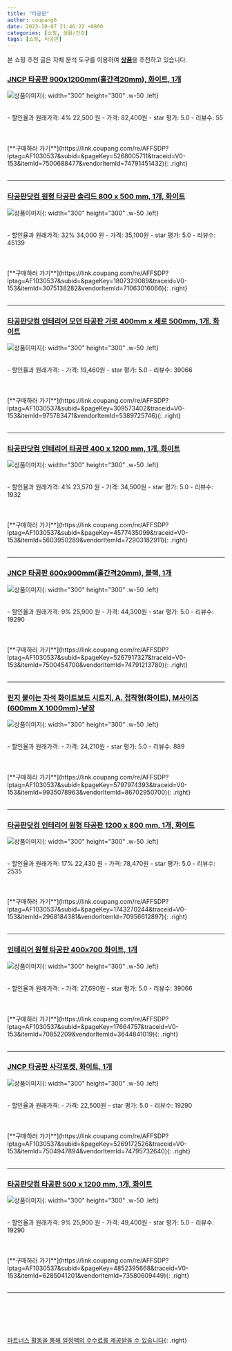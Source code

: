 ```yaml
---
title: "타공판"
author: coupang6
date: 2023-10-07 21:46:22 +0800
categories: [쇼핑, 생활/건강]
tags: [쇼핑, 타공판]
---
```


본 쇼핑 추천 글은 자체 분석 도구를 이용하여 [**상품**](https://link.coupang.com/a/bao1ui)을 추천하고 있습니다.

### [JNCP 타공판 900x1200mm(홀간격20mm), 화이트, 1개](https://link.coupang.com/re/AFFSDP?lptag=AF1030537&subid=&pageKey=5268005711&traceid=V0-153&itemId=7500688477&vendorItemId=74791451432)

![상품이미지](https://thumbnail7.coupangcdn.com/thumbnails/remote/230x230ex/image/vendor_inventory/d6ab/e1fbd64881867b1f5a21ffa2d8c987a8826016873d79935b4d38a9ef8497.jpg){: width="300" height="300" .w-50 .left}


<br>
- 할인율과 원래가격: 4%  22,500   원
- 가격: 82,400원
- star 평가: 5.0
- 리뷰수: 55
<br>
<br>
<br>
<br>
[**구매하러 가기**](https://link.coupang.com/re/AFFSDP?lptag=AF1030537&subid=&pageKey=5268005711&traceid=V0-153&itemId=7500688477&vendorItemId=74791451432){: .right}
<br>
<br>

---

### [타공판닷컴 원형 타공판 솔리드 800 x 500 mm, 1개, 화이트](https://link.coupang.com/re/AFFSDP?lptag=AF1030537&subid=&pageKey=1807329089&traceid=V0-153&itemId=3075138282&vendorItemId=71063016066)

![상품이미지](https://thumbnail10.coupangcdn.com/thumbnails/remote/230x230ex/image/retail/images/2020/07/09/19/1/1ed0a8bf-338b-45b5-91e3-e6db5aaab5c7.jpg){: width="300" height="300" .w-50 .left}


<br>
- 할인율과 원래가격: 32%  34,000   원
- 가격: 35,100원
- star 평가: 5.0
- 리뷰수: 45139
<br>
<br>
<br>
<br>
[**구매하러 가기**](https://link.coupang.com/re/AFFSDP?lptag=AF1030537&subid=&pageKey=1807329089&traceid=V0-153&itemId=3075138282&vendorItemId=71063016066){: .right}
<br>
<br>

---

### [타공판닷컴 인테리어 모던 타공판 가로 400mm x 세로 500mm, 1개, 화이트](https://link.coupang.com/re/AFFSDP?lptag=AF1030537&subid=&pageKey=309573402&traceid=V0-153&itemId=975783471&vendorItemId=5389725746)

![상품이미지](https://thumbnail9.coupangcdn.com/thumbnails/remote/230x230ex/image/retail/images/2019/09/26/18/4/fbf6bf5f-ecf3-4b31-9260-5cbdb18908cf.jpg){: width="300" height="300" .w-50 .left}


<br>
- 할인율과 원래가격: 
- 가격: 19,460원
- star 평가: 5.0
- 리뷰수: 39066
<br>
<br>
<br>
<br>
[**구매하러 가기**](https://link.coupang.com/re/AFFSDP?lptag=AF1030537&subid=&pageKey=309573402&traceid=V0-153&itemId=975783471&vendorItemId=5389725746){: .right}
<br>
<br>

---

### [타공판닷컴 인테리어 타공판 400 x 1200 mm, 1개, 화이트](https://link.coupang.com/re/AFFSDP?lptag=AF1030537&subid=&pageKey=4577435099&traceid=V0-153&itemId=5603950289&vendorItemId=72903182911)

![상품이미지](https://thumbnail6.coupangcdn.com/thumbnails/remote/230x230ex/image/rs_quotation_api/u9dqlpo4/22b32a7d866640a4a27b5f918985039e.jpg){: width="300" height="300" .w-50 .left}


<br>
- 할인율과 원래가격: 4%  23,570   원
- 가격: 34,500원
- star 평가: 5.0
- 리뷰수: 1932
<br>
<br>
<br>
<br>
[**구매하러 가기**](https://link.coupang.com/re/AFFSDP?lptag=AF1030537&subid=&pageKey=4577435099&traceid=V0-153&itemId=5603950289&vendorItemId=72903182911){: .right}
<br>
<br>

---

### [JNCP 타공판 600x900mm(홀간격20mm), 블랙, 1개](https://link.coupang.com/re/AFFSDP?lptag=AF1030537&subid=&pageKey=5267917327&traceid=V0-153&itemId=7500454700&vendorItemId=74791213780)

![상품이미지](https://thumbnail10.coupangcdn.com/thumbnails/remote/230x230ex/image/vendor_inventory/8d11/5cfdd74bbb2a9491db0ae1b87223065fc4b95dba76eeeeb685fcdeb97e3d.jpg){: width="300" height="300" .w-50 .left}


<br>
- 할인율과 원래가격: 9%  25,900   원
- 가격: 44,300원
- star 평가: 5.0
- 리뷰수: 19290
<br>
<br>
<br>
<br>
[**구매하러 가기**](https://link.coupang.com/re/AFFSDP?lptag=AF1030537&subid=&pageKey=5267917327&traceid=V0-153&itemId=7500454700&vendorItemId=74791213780){: .right}
<br>
<br>

---

### [린지 붙이는 자석 화이트보드 시트지, A. 접착형(화이트), M사이즈(600mm X 1000mm)-낱장](https://link.coupang.com/re/AFFSDP?lptag=AF1030537&subid=&pageKey=5797974393&traceid=V0-153&itemId=9935078963&vendorItemId=86702950700)

![상품이미지](https://thumbnail10.coupangcdn.com/thumbnails/remote/230x230ex/image/vendor_inventory/d2b4/aea1ec031842b10fd414634294784ab4eb6b77d9009f0ddc4dc1de7d8adc.jpg){: width="300" height="300" .w-50 .left}


<br>
- 할인율과 원래가격: 
- 가격: 24,210원
- star 평가: 5.0
- 리뷰수: 889
<br>
<br>
<br>
<br>
[**구매하러 가기**](https://link.coupang.com/re/AFFSDP?lptag=AF1030537&subid=&pageKey=5797974393&traceid=V0-153&itemId=9935078963&vendorItemId=86702950700){: .right}
<br>
<br>

---

### [타공판닷컴 인테리어 원형 타공판 1200 x 800 mm, 1개, 화이트](https://link.coupang.com/re/AFFSDP?lptag=AF1030537&subid=&pageKey=1743270244&traceid=V0-153&itemId=2968184381&vendorItemId=70956612897)

![상품이미지](https://thumbnail8.coupangcdn.com/thumbnails/remote/230x230ex/image/retail/images/2020/06/24/10/0/9da90a4e-5810-42c2-924b-4164a518220d.jpg){: width="300" height="300" .w-50 .left}


<br>
- 할인율과 원래가격: 17%  22,430   원
- 가격: 78,470원
- star 평가: 5.0
- 리뷰수: 2535
<br>
<br>
<br>
<br>
[**구매하러 가기**](https://link.coupang.com/re/AFFSDP?lptag=AF1030537&subid=&pageKey=1743270244&traceid=V0-153&itemId=2968184381&vendorItemId=70956612897){: .right}
<br>
<br>

---

### [인테리어 원형 타공판 400x700 화이트, 1개](https://link.coupang.com/re/AFFSDP?lptag=AF1030537&subid=&pageKey=17664757&traceid=V0-153&itemId=70852209&vendorItemId=3644841019)

![상품이미지](https://thumbnail7.coupangcdn.com/thumbnails/remote/230x230ex/image/retail/images/2018/04/19/10/7/cc7e2400-7c6b-4029-a237-a9037480278c.jpg){: width="300" height="300" .w-50 .left}


<br>
- 할인율과 원래가격: 
- 가격: 27,690원
- star 평가: 5.0
- 리뷰수: 39066
<br>
<br>
<br>
<br>
[**구매하러 가기**](https://link.coupang.com/re/AFFSDP?lptag=AF1030537&subid=&pageKey=17664757&traceid=V0-153&itemId=70852209&vendorItemId=3644841019){: .right}
<br>
<br>

---

### [JNCP 타공판 사각포켓, 화이트, 1개](https://link.coupang.com/re/AFFSDP?lptag=AF1030537&subid=&pageKey=5269172526&traceid=V0-153&itemId=7504947894&vendorItemId=74795732640)

![상품이미지](https://thumbnail6.coupangcdn.com/thumbnails/remote/230x230ex/image/vendor_inventory/a7d1/93be2fe5a6c161f4eb74e959b3c66e99581d97ff4ebefa0e7d58146e0f31.jpg){: width="300" height="300" .w-50 .left}


<br>
- 할인율과 원래가격: 
- 가격: 22,500원
- star 평가: 5.0
- 리뷰수: 19290
<br>
<br>
<br>
<br>
[**구매하러 가기**](https://link.coupang.com/re/AFFSDP?lptag=AF1030537&subid=&pageKey=5269172526&traceid=V0-153&itemId=7504947894&vendorItemId=74795732640){: .right}
<br>
<br>

---

### [타공판닷컴 타공판 500 x 1200 mm, 1개, 화이트](https://link.coupang.com/re/AFFSDP?lptag=AF1030537&subid=&pageKey=4852395668&traceid=V0-153&itemId=6285041201&vendorItemId=73580609449)

![상품이미지](https://thumbnail7.coupangcdn.com/thumbnails/remote/230x230ex/image/rs_quotation_api/eksprc5v/7f8a768b80b54a53b26841d1388dd0d0.jpg){: width="300" height="300" .w-50 .left}


<br>
- 할인율과 원래가격: 9%  25,900   원
- 가격: 49,400원
- star 평가: 5.0
- 리뷰수: 19290
<br>
<br>
<br>
<br>
[**구매하러 가기**](https://link.coupang.com/re/AFFSDP?lptag=AF1030537&subid=&pageKey=4852395668&traceid=V0-153&itemId=6285041201&vendorItemId=73580609449){: .right}
<br>
<br>

---
<br><br><br><br><br> [파트너스 활동을 통해 일정액의 수수료를 제공받을 수 있습니다](https://link.coupang.com/a/bao1ui){: .right}
